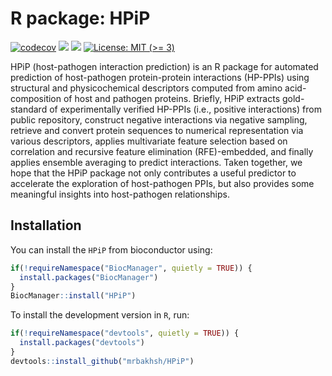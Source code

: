 # R package: HPiP

<!-- badges: start -->
<!-- badger::badge_codecov() -->
<!-- copied from MungeSumstats README.Rmd -->
<!-- badger::badge_lifecycle("stable", "green") -->
<!-- badger::badge_last_commit()  -->
<!-- badger::badge_license() -->
[![codecov](https://codecov.io/gh/mrbakhsh/HPiP/branch/master/graph/badge.svg?token=QrxOd1YK43)](https://codecov.io/gh/mrbakhsh/HPiP)
[![](https://img.shields.io/badge/lifecycle-stable-green.svg)](https://lifecycle.r-lib.org/articles/stages.html#stable)
[![](https://img.shields.io/github/last-commit/mrbakhsh/HPiP.svg)](https://github.com/mrbakhsh/HPiP/commits/master)
[![License: MIT (&gt;=
3)](https://img.shields.io/badge/license-MIT-blue.svg)](https://cran.r-project.org/web/licenses/MIT)
<!-- badges: end -->

HPiP (host-pathogen interaction prediction) is an R package for automated prediction of host-pathogen protein-protein interactions (HP-PPIs) using structural and physicochemical descriptors computed from amino acid-composition of host and pathogen proteins. Briefly, HPiP extracts gold-standard of experimentally verified HP-PPIs (i.e., positive interactions) from public repository, construct negative interactions via negative sampling, retrieve and convert protein sequences to numerical representation via various descriptors, applies multivariate feature selection based on correlation and recursive feature elimination (RFE)-embedded, and finally applies ensemble averaging to predict interactions. Taken together, we hope that the HPiP package not only contributes a useful predictor to accelerate the exploration of host-pathogen PPIs, but also provides some meaningful insights into host-pathogen relationships.
## Installation

You can install the `HPiP` from bioconductor using:

```r
if(!requireNamespace("BiocManager", quietly = TRUE)) {
  install.packages("BiocManager") 
}
BiocManager::install("HPiP")
```

To install the development version in `R`, run:
  
```r
if(!requireNamespace("devtools", quietly = TRUE)) {
  install.packages("devtools") 
}
devtools::install_github("mrbakhsh/HPiP")
```

